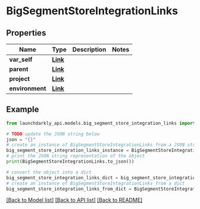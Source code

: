 # BigSegmentStoreIntegrationLinks


## Properties

Name | Type | Description | Notes
------------ | ------------- | ------------- | -------------
**var_self** | [**Link**](Link.md) |  | 
**parent** | [**Link**](Link.md) |  | 
**project** | [**Link**](Link.md) |  | 
**environment** | [**Link**](Link.md) |  | 

## Example

```python
from launchdarkly_api.models.big_segment_store_integration_links import BigSegmentStoreIntegrationLinks

# TODO update the JSON string below
json = "{}"
# create an instance of BigSegmentStoreIntegrationLinks from a JSON string
big_segment_store_integration_links_instance = BigSegmentStoreIntegrationLinks.from_json(json)
# print the JSON string representation of the object
print(BigSegmentStoreIntegrationLinks.to_json())

# convert the object into a dict
big_segment_store_integration_links_dict = big_segment_store_integration_links_instance.to_dict()
# create an instance of BigSegmentStoreIntegrationLinks from a dict
big_segment_store_integration_links_from_dict = BigSegmentStoreIntegrationLinks.from_dict(big_segment_store_integration_links_dict)
```
[[Back to Model list]](../README.md#documentation-for-models) [[Back to API list]](../README.md#documentation-for-api-endpoints) [[Back to README]](../README.md)


